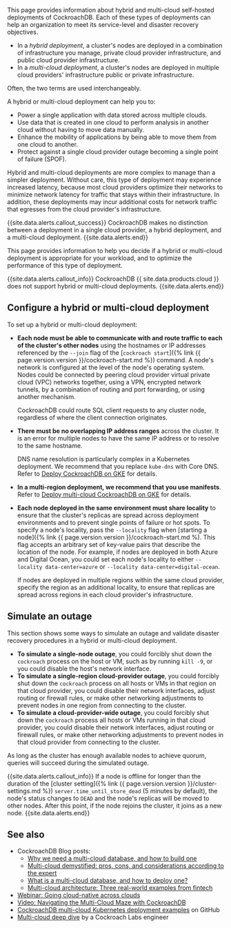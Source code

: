 This page provides information about hybrid and multi-cloud self-hosted deployments of CockroachDB. Each of these types of deployments can help an organization to meet its service-level and disaster recovery objectives.

- In a _hybrid deployment_, a cluster's nodes are deployed in a combination of infrastructure you manage, private cloud provider infrastructure, and public cloud provider infrastructure.
- In a _multi-cloud deployment_, a cluster's nodes are deployed in multiple cloud providers' infrastructure public or private infrastructure.

Often, the two terms are used interchangeably.

A hybrid or multi-cloud deployment can help you to:

- Power a single application with data stored across multiple clouds.
- Use data that is created in one cloud to perform analysis in another cloud without having to move data manually.
- Enhance the mobility of applications by being able to move them from one cloud to another.
- Protect against a single cloud provider outage becoming a single point of failure (SPOF).

Hybrid and multi-cloud deployments are more complex to manage than a simpler deployment. Without care, this type of deployment may experience increased latency, because most cloud providers optimize their networks to minimize network latency for traffic that stays within their infrastructure. In addition, these deployments may incur additional costs for network traffic that egresses from the cloud provider's infrastructure.

{{site.data.alerts.callout_success}}
CockroachDB makes no distinction between a deployment in a single cloud provider, a hybrid deployment, and a multi-cloud deployment.
{{site.data.alerts.end}}

This page provides information to help you decide if a hybrid or multi-cloud deployment is appropriate for your workload, and to optimize the performance of this type of deployment.

{{site.data.alerts.callout_info}}
CockroachDB {{ site.data.products.cloud }} does not support hybrid or multi-cloud deployments.
{{site.data.alerts.end}}

## Configure a hybrid or multi-cloud deployment

To set up a hybrid or multi-cloud deployment:

- **Each node must be able to communicate with and route traffic to each of the cluster's other nodes** using the hostnames or IP addresses referenced by the `--join` flag of the [`cockroach start`]({% link {{ page.version.version }}/cockroach-start.md %}) command. A node's network is configured at the level of the node's operating system. Nodes could be connected by peering cloud provider virtual private cloud (VPC) networks together, using a VPN, encrypted network tunnels, by a combination of routing and port forwarding, or using another mechanism.

    CockroachDB could route SQL client requests to any cluster node, regardless of where the client connection originates.
- **There must be no overlapping IP address ranges** across the cluster. It is an error for multiple nodes to have the same IP address or to resolve to the same hostname.

    DNS name resolution is particularly complex in a Kubernetes deployment. We recommend that you replace `kube-dns` with Core DNS. Refer to [Deploy CockroachDB on GKE](https://github.com/mbookham7/crdb-multi-cloud-k8s/blob/master/markdown/5-deploy-cockroach.md) for details.
- **In a multi-region deployment, we recommend that you use manifests**. Refer to [Deploy multi-cloud CockroachDB on GKE](https://github.com/mbookham7/crdb-multi-cloud-k8s/blob/master/markdown/5-deploy-cockroach.md) for details.
- **Each node deployed in the same environment must share locality** to ensure that the cluster's replicas are spread across deployment environments and to prevent single points of failure or hot spots. To specify a node's locality, pass the `--locality` flag when [starting a node]({% link {{ page.version.version }}/cockroach-start.md %). This flag accepts an arbitrary set of key-value pairs that describe the location of the node. For example, if nodes are deployed in both Azure and Digital Ocean, you could set each node's locality to either `--locality data-center=azure` or `--locality data-center=digital-ocean`.

    If nodes are deployed in multiple regions within the same cloud provider, specify the region as an additional locality, to ensure that replicas are spread across regions in each cloud provider's infrastructure.

## Simulate an outage

This section shows some ways to simulate an outage and validate disaster recovery procedures in a hybrid or multi-cloud deployment.

- **To simulate a single-node outage**, you could forcibly shut down the `cockroach` process on the host or VM, such as by running `kill -9`, or you could disable the host's network interface.
- **To simulate a single-region cloud-provider outage**, you could forcibly shut down the `cockroach` process on all hosts or VMs in that region on that cloud provider, you could disable their network interfaces, adjust routing or firewall rules, or make other networking adjustments to prevent nodes in one region from connecting to the cluster.
- **To simulate a cloud-provider-wide outage**, you could forcibly shut down the `cockroach` process all hosts or VMs running in that cloud provider, you could disable their network interfaces, adjust routing or firewall rules, or make other networking adjustments to prevent nodes in that cloud provider from connecting to the cluster.

As long as the cluster has enough available nodes to achieve quorum, queries will succeed during the simulated outage.

{{site.data.alerts.callout_info}}
If a node is offline for longer than the duration of the [cluster setting]({% link {{ page.version.version }}/cluster-settings.md %}) `server.time_until_store_dead` (5 minutes by default), the node's status changes to `DEAD` and the node's replicas will be moved to other nodes. After this point, if the node rejoins the cluster, it joins as a new node.
{{site.data.alerts.end}}

## See also

- CockroachDB Blog posts:
    - [Why we need a multi-cloud database, and how to build one](https://www.cockroachlabs.com/blog/why-multicloud-database/)
    - [Multi-cloud demystified: pros, cons, and considerations according to the expert](https://www.cockroachlabs.com/blog/multi-cloud-report/)
    - [What is a multi-cloud database, and how to deploy one?](https://www.cockroachlabs.com/blog/multi-cloud-deployment/)
    - [Multi-cloud architecture: Three real-world examples from fintech](https://www.cockroachlabs.com/blog/fintech-multi-cloud-architecture/)
- [Webinar: Going cloud-native across clouds](https://www.cockroachlabs.com/webinars/going-cloud-native-across-clouds-with-form3-/)
- [Video: Navigating the Multi-Cloud Maze with CockroachDB](https://www.youtube.com/watch?v=3MdLIwFa_ns)
- [CockroachDB multi-cloud Kubernetes deployment examples](https://github.com/mbookham7/crdb-multi-cloud-k8s) on GitHub
- [Multi-cloud deep dive](https://dantheengineer.com/multi-cloud-database-deep-dive/) by a Cockroach Labs engineer
